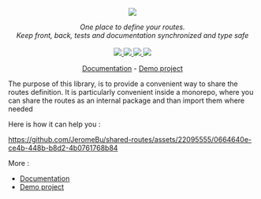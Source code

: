 <p align="center">
    <img src="https://user-images.githubusercontent.com/6702424/80216211-00ef5280-863e-11ea-81de-59f3a3d4b8e4.png">  
</p>

<p align="center">
    <i>
    One place to define your routes. 
    <br>Keep front, back, tests and documentation synchronized and type safe
    </i>
    <br>
    <br>
    <a href="https://github.com/JeromeBu/shared-routes/actions">
      <img src="https://github.com/JeromeBu/shared-routes/workflows/ci/badge.svg?branch=main">
    </a>
    <a href="https://bundlephobia.com/package/shared-routes">
      <img src="https://img.shields.io/bundlephobia/minzip/shared-routes">
    </a>
    <a href="https://www.npmjs.com/package/shared-routes">
      <img src="https://img.shields.io/npm/dw/shared-routes">
    </a>
    <a href="https://github.com/JeromeBu/shared-routes/blob/main/LICENSE">
      <img src="https://img.shields.io/npm/l/shared-routes">
    </a>
</p>
<p align="center">
  <a href="https://jeromebu.gitbook.io/shared-routes">Documentation</a>
   - 
  <a href="https://github.com/JeromeBu/shared-routes-demo">Demo project</a>
</p>

<p>The purpose of this library, is to provide a convenient way to share the routes definition. It is particularly convenient inside a monorepo, where you can share the routes as an internal package and than import them where needed</p>

Here is how it can help you :

https://github.com/JeromeBu/shared-routes/assets/22095555/0664640e-ce4b-448b-b8d2-4b0761768b84

More :

- <a href="https://jeromebu.gitbook.io/shared-routes">Documentation</a>
- <a href="https://github.com/JeromeBu/shared-routes-demo">Demo project</a>
